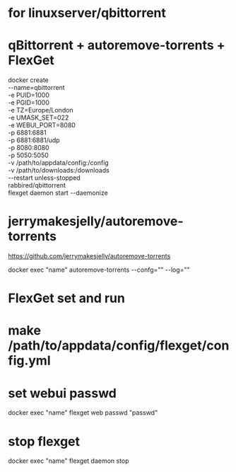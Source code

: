 # for linuxserver/qbittorrent
###
# qBittorrent + autoremove-torrents + FlexGet

docker create \
  --name=qbittorrent \
  -e PUID=1000 \
  -e PGID=1000 \
  -e TZ=Europe/London \
  -e UMASK_SET=022 \
  -e WEBUI_PORT=8080 \
  -p 6881:6881 \
  -p 6881:6881/udp \
  -p 8080:8080 \
  -p 5050:5050 \
  -v /path/to/appdata/config:/config \
  -v /path/to/downloads:/downloads \
  --restart unless-stopped \
  rabbired/qbittorrent \
  flexget daemon start --daemonize

# jerrymakesjelly/autoremove-torrents
https://github.com/jerrymakesjelly/autoremove-torrents

docker exec "name" autoremove-torrents --confg="" --log=""

# FlexGet set and run

# make /path/to/appdata/config/flexget/config.yml

# set webui passwd

docker exec "name" flexget web passwd "passwd"

# stop flexget

docker exec "name" flexget daemon stop
